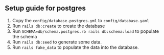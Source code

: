 ## Setup guide for postgres 
1. Copy the `config/database.postgres.yml` to `config/database.yaml`
2. Run `rails db:create` to create the database
3. Run `SCHEMA=db/schema.postgres.rb rails db:schema:load` to populate the schema
4. Run `rails db:seed` to generate some data.
5. Run `rails fake_data` to populate the data into the database. 

